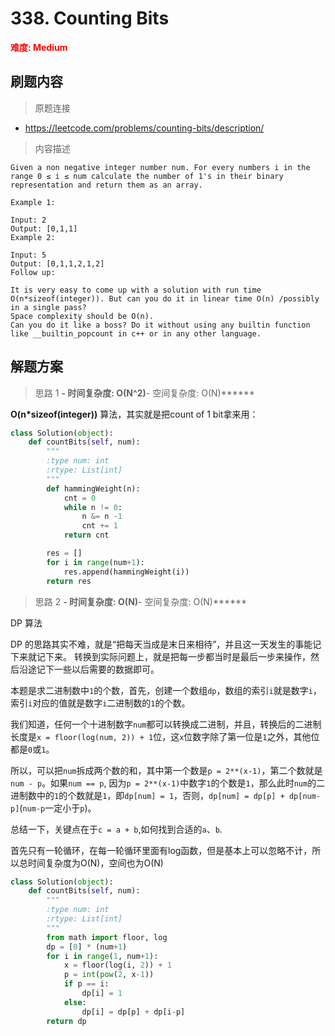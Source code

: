 # 338. Counting Bits

**<font color=red>难度: Medium</font>**

## 刷题内容

> 原题连接

* https://leetcode.com/problems/counting-bits/description/

> 内容描述

```
Given a non negative integer number num. For every numbers i in the range 0 ≤ i ≤ num calculate the number of 1's in their binary representation and return them as an array.

Example 1:

Input: 2
Output: [0,1,1]
Example 2:

Input: 5
Output: [0,1,1,2,1,2]
Follow up:

It is very easy to come up with a solution with run time O(n*sizeof(integer)). But can you do it in linear time O(n) /possibly in a single pass?
Space complexity should be O(n).
Can you do it like a boss? Do it without using any builtin function like __builtin_popcount in c++ or in any other language.
```

## 解题方案

> 思路 1
******- 时间复杂度: O(N^2)******- 空间复杂度: O(N)******



**O(n\*sizeof(integer))** 算法，其实就是把count of 1 bit拿来用：

```python
class Solution(object):
    def countBits(self, num):
        """
        :type num: int
        :rtype: List[int]
        """
        def hammingWeight(n):
        	cnt = 0
        	while n != 0:
        		n &= n -1
        		cnt += 1
        	return cnt

        res = []
        for i in range(num+1):
        	res.append(hammingWeight(i))
        return res

```

> 思路 2
******- 时间复杂度: O(N)******- 空间复杂度: O(N)******

DP 算法 

DP 的思路其实不难，就是“把每天当成是末日来相待”，并且这一天发生的事能记下来就记下来。
转换到实际问题上，就是把每一步都当时是最后一步来操作，然后沿途记下一些以后需要的数据即可。

本题是求二进制数中`1`的个数，首先，创建一个数组`dp`，数组的索引`i`就是数字`i`，索引`i`对应的值就是数字`i`二进制数的`1`的个数。

我们知道，任何一个十进制数字`num`都可以转换成二进制，并且，转换后的二进制长度是`x = floor(log(num, 2)) + 1`位，这`x`位数字除了第一位是`1`之外，其他位都是`0`或`1`。

所以，可以把`num`拆成两个数的和，其中第一个数是`p = 2**(x-1)`，第二个数就是`num - p`。如果`num == p`, 因为`p = 2**(x-1)`中数字`1`的个数是`1`，那么此时`num`的二进制数中的`1`的个数就是`1`，即`dp[num] = 1`，否则，`dp[num] = dp[p] + dp[num-p]`(`num-p`一定小于`p`)。

总结一下，关键点在于`c = a + b`,如何找到合适的`a`、`b`.



首先只有一轮循环，在每一轮循环里面有log函数，但是基本上可以忽略不计，所以总时间复杂度为O(N)，空间也为O(N)

```python
class Solution(object):
    def countBits(self, num):
        """
        :type num: int
        :rtype: List[int]
        """
        from math import floor, log
        dp = [0] * (num+1)
        for i in range(1, num+1):
            x = floor(log(i, 2)) + 1
            p = int(pow(2, x-1))
            if p == i:
                dp[i] = 1
            else:
                dp[i] = dp[p] + dp[i-p]
        return dp
```
